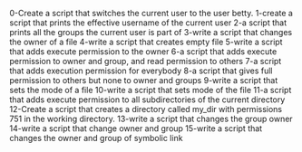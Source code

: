 0-Create a script that switches the current user to the user betty.
1-create a script that prints the effective username of the current user
2-a script that prints all the groups the current user is part of
3-write a script that changes the owner of a file
4-write a script that creates empty file
5-write a script that adds execute permission to the owner
6-a script that adds execute permission to owner and group, and read permission to others
7-a script that adds execution permission for everybody
8-a script that gives full permission to others but none to owner and groups
9-write a script that sets the mode of a file
10-write a script that sets mode of the file
11-a script that adds execute permission to all subdirectories of the current directory
12-Create a script that creates a directory called my_dir with permissions 751 in the working directory.
13-write a script that changes the group owner
14-write a script that change owner and group
15-write a script that changes the owner and group of symbolic link

